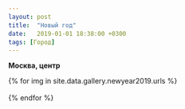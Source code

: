 ```yaml
---
layout: post
title:  "Новый год"
date:   2019-01-01 18:38:00 +0300
tags: [Город]
---
```

**Москва, центр**

<style type="text/css">
.wrapper {
  max-width: 890px !important;
}
</style>
<main class="gallery">
	<div class="grid-sizer"></div>
	{% for img in site.data.gallery.newyear2019.urls %}
	<div class="grid-item">
		<a href="{{img}}" data-fslightbox><img src="/assets/img/transparent.gif" data-original="{{img}}" alt="{{site.data.gallery.newyear2019.alt}}"></a>
	</div>
	{% endfor %}
</main>
<script src="https://ajax.googleapis.com/ajax/libs/jquery/3.6.0/jquery.min.js"></script>
<script src="/assets/js/jquery.lazyload.js"></script>
<script src="/assets/js/masonry.pkgd.js"></script>
<script src="/assets/js/fslightbox.js"></script>

<script>
	var images = $('img');
	var grid = $('main.gallery');

	grid.masonry({
		itemSelector: '.grid-item',
		columnWindth: '.grid-sizer',
		gutter: 5,
		percentPosition: true
	});

	images.lazyload({
		effect: "fadeIn",
		effectTime: 1000,
		threshold: 0,
		delay: 5000,
		load: function () {
			grid.masonry('layout');
		}
	});
</script>
